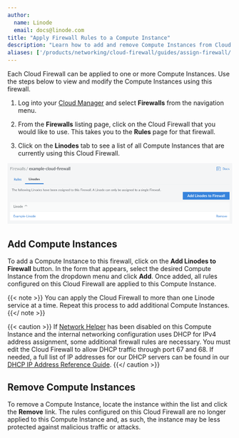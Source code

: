 ```yaml
---
author:
  name: Linode
  email: docs@linode.com
title: "Apply Firewall Rules to a Compute Instance"
description: "Learn how to add and remove Compute Instances from Cloud Firewalls."
aliases: ['/products/networking/cloud-firewall/guides/assign-firewall/']
---
```


Each Cloud Firewall can be applied to one or more Compute Instances. Use the steps below to view and modify the Compute Instances using this firewall.

1. Log into your [Cloud Manager](https://cloud.linode.com/) and select **Firewalls** from the navigation menu.

1. From the **Firewalls** listing page, click on the Cloud Firewall that you would like to use. This takes you to the **Rules** page for that firewall.

1. Click on the **Linodes** tab to see a list of all Compute Instances that are currently using this Cloud Firewall.

![Screenshot of the list of Compute Instances attached to the Cloud Firewall](compute-instances-attached-to-firewall.png)

## Add Compute Instances

To add a Compute Instance to this firewall, click on the **Add Linodes to Firewall** button. In the form that appears, select the desired Compute Instance from the dropdown menu and click **Add**. Once added, all rules configured on this Cloud Firewall are applied to this Compute Instance.

{{< note >}}
You can apply the Cloud Firewall to more than one Linode service at a time. Repeat this process to add additional Compute Instances.
{{</ note >}}

{{< caution >}}
If [Network Helper](/docs/guides/network-helper/) has been disabled on this Compute Instance and the internal networking configuration uses DHCP for IPv4 address assignment, some additional firewall rules are necessary. You must edit the Cloud Firewall to allow DHCP traffic through port 67 and 68. If needed, a full list of IP addresses for our DHCP servers can be found in our [DHCP IP Address Reference Guide](/docs/guides/dhcp-ip-address-reference/).
{{</ caution >}}

## Remove Compute Instances

To remove a Compute Instance, locate the instance within the list and click the **Remove** link. The rules configured on this Cloud Firewall are no longer applied to this Compute Instance and, as such, the instance may be less protected against malicious traffic or attacks.